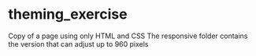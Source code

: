 # theming_exercise
Copy of a page using only HTML and CSS
The responsive folder contains the version that can adjust up to 960 pixels
